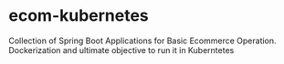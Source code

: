# ecom-kubernetes
Collection of Spring Boot Applications for Basic Ecommerce Operation. Dockerization and ultimate objective to run it in Kuberntetes
